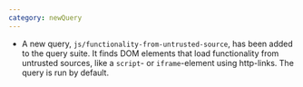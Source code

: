 ```yaml
---
category: newQuery
---
```

* A new query, `js/functionality-from-untrusted-source`, has been added to the query suite. It finds DOM elements
  that load functionality from untrusted sources, like a `script`- or `iframe`-element using http-links.
  The query is run by default.
